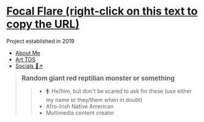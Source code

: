 # [Focal Flare (right-click on this text to copy the URL)](https://docsify-this.net/?basePath=https://raw.githubusercontent.com/FocalFlare/DocsifyTestingGrounds/32a1b68f79c76ca23c9a0291d98a904b3f108a60/docs&homepage=home.md&edit-link=https://github.com/FocalFlare/DocsifyTestingGrounds/blob/32a1b68f79c76ca23c9a0291d98a904b3f108a60/docs&sidebar=true&browser-tab-title=TOS%20for%20All%20Art&edit-link-text=[Open-source]%20Edit%20Page&edit-link-top=true&hide-credits=true&maxLevel=3&font-family=Helvetica%20Neue,Helvetica,Arial,sans-serif&font-size=1.25&link-color=fa124b&loadFavicon=favicon.png&coverpage=_coverpage.md&loadSidebar=_sidebar.md&loadFooter=_footer.md&name=Info%20&%20TOS&logo=sidebaricon.png&searchbox=true&subMaxLevel=3&pagination=true&mergeNavbar=true&header-weight=700&zoom-images=true&coverpage-color=6c8a9a&dark-mode=true&link-color-dark-mode=fa124b&coverpage-color-dark-mode=a6a6a6#/)

Project established in 2019

* [About Me](aboutMe.md)
* [Art TOS](tos.md)
* [Socials 🔗↗](https://focalflare.carrd.co)

> <big><strong>Random giant red reptilian monster or something</strong></big>
>> - 🚹: He/him, but don't be scared to ask for these (use either my name or they/them when in doubt)
>> - Afro-Irish Native American
>> - Multimedia content creator
